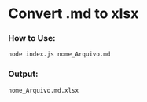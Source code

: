 # Convert .md to xlsx

### How to Use:
```
node index.js nome_Arquivo.md
```

### Output:
```
nome_Arquivo.md.xlsx
```
